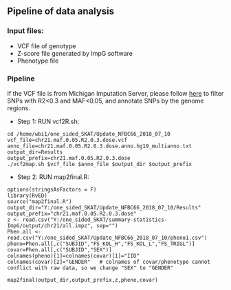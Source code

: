 
## Pipeline of data analysis

### Input files: 
- VCF file of genotype
- Z-score file generated by ImpG software
- Phenotype file

### Pipeline 
If the VCF file is from Michigan Imputation Server, please follow [here](https://github.com/WenjianBI/Bioinformatics) to filter SNPs with R2<0.3 and MAF<0.05, and annotate SNPs by the genome regions.

- Step 1: RUN vcf2R.sh:
```
cd /home/wbi1/one_sided_SKAT/Update_NFBC66_2018_07_10
vcf_file=chr21.maf.0.05.R2.0.3.dose.vcf
anno_file=chr21.maf.0.05.R2.0.3.dose.anno.hg19_multianno.txt
output_dir=Results
output_prefix=chr21.maf.0.05.R2.0.3.dose
./vcf2map.sh $vcf_file $anno_file $output_dir $output_prefix
```
- Step 2: RUN map2final.R:
```
options(stringsAsFactors = F)
library(RvED)
source("map2final.R")
output_dir="Y:/one_sided_SKAT/Update_NFBC66_2018_07_10/Results"
output_prefix="chr21.maf.0.05.R2.0.3.dose"
z <- read.csv("Y:/one_sided_SKAT/summary-statistics-ImpG/output/chr21/all.impz", sep="")
Phen.all <- read.csv("Y:/one_sided_SKAT/Update_NFBC66_2018_07_10/pheno1.csv")
pheno=Phen.all[,c("SUBJID","FS_KOL_H","FS_KOL_L","FS_TRIGL")]
covar=Phen.all[,c("SUBJID","SEX")]
colnames(pheno)[1]=colnames(covar)[1]="IID"
colnames(covar)[2]="GENDER"   # colnames of covar/phenotype cannot conflict with raw data, so we change "SEX" to "GENDER"

map2final(output_dir,output_prefix,z,pheno,covar)
```
